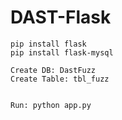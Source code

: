 # DAST-Flask
```
pip install flask 
pip install flask-mysql

Create DB: DastFuzz
Create Table: tbl_fuzz


Run: python app.py
```
